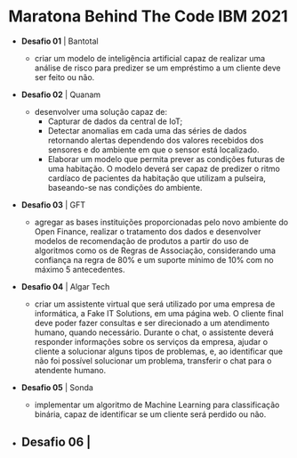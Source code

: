 # Maratona Behind The Code IBM 2021


- **Desafio 01** | Bantotal

    - criar um modelo de inteligência artificial capaz de realizar uma análise de risco para predizer se um empréstimo a um cliente deve ser feito ou não. 

- **Desafio 02** | Quanam

    - desenvolver uma solução capaz de: 
        - Capturar de dados da central de IoT;
        - Detectar anomalias em cada uma das séries de dados retornando alertas dependendo dos valores recebidos dos sensores e do ambiente em que o sensor está localizado.
        - Elaborar um modelo que permita prever as condições futuras de uma habitação. O modelo deverá ser capaz de predizer o ritmo cardíaco de pacientes da habitação que utilizam a pulseira, baseando-se nas condições do ambiente.

- **Desafio 03** | GFT

    - agregar as bases instituições proporcionadas pelo novo ambiente do Open Finance, realizar o tratamento dos dados e desenvolver modelos de recomendação de produtos a partir do uso de algoritmos como os de Regras de Associação, considerando uma confiança na regra de 80% e um suporte mínimo de 10% com no máximo 5 antecedentes.

- **Desafio 04** | Algar Tech
    - criar um assistente virtual que será utilizado por uma empresa de informática, a Fake IT Solutions, em uma página web. O cliente final deve poder fazer consultas e ser direcionado a um atendimento humano, quando necessário. Durante o chat, o assistente deverá responder informações sobre os serviços da empresa, ajudar o cliente a solucionar alguns tipos de problemas, e, ao identificar que não foi possível solucionar um problema, transferir o chat para o atendente humano.

- **Desafio 05** | Sonda
    - implementar um algoritmo de Machine Learning para classificação binária, capaz de identificar se um cliente será perdido ou não.

- **Desafio 06** | 
    - 